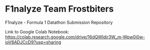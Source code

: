 # F1nalyze Team Frostbiters
F1nalyze - Formula 1 Datathon Submission Repository

Link to Google Colab Notebook: https://colab.research.google.com/drive/16dQWIdir3W_m-Wpw0i0w-ioV8ADJCcD9?usp=sharing
